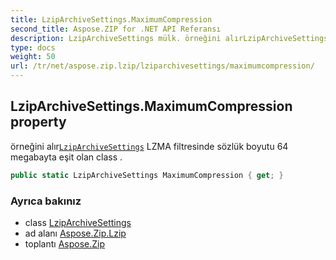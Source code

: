 ```yaml
---
title: LzipArchiveSettings.MaximumCompression
second_title: Aspose.ZIP for .NET API Referansı
description: LzipArchiveSettings mülk. örneğini alırLzipArchiveSettings LZMA filtresinde sözlük boyutu 64 megabayta eşit olan class .
type: docs
weight: 50
url: /tr/net/aspose.zip.lzip/lziparchivesettings/maximumcompression/
---
```

## LzipArchiveSettings.MaximumCompression property

örneğini alır[`LzipArchiveSettings`](../) LZMA filtresinde sözlük boyutu 64 megabayta eşit olan class .

```csharp
public static LzipArchiveSettings MaximumCompression { get; }
```

### Ayrıca bakınız

* class [LzipArchiveSettings](../)
* ad alanı [Aspose.Zip.Lzip](../../lziparchivesettings/)
* toplantı [Aspose.Zip](../../../)


